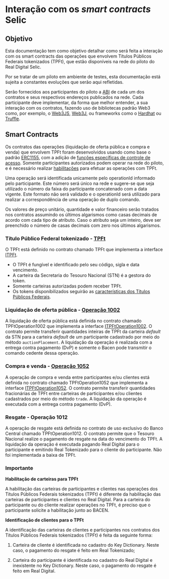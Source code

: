 # Interação com os _smart contracts_ Selic

## Objetivo

Esta documentação tem como objetivo detalhar como será feita a interação com os smart contracts das operações que envolvem Títulos Públicos Federais tokenizados (TPFt), que estão disponíveis na rede do piloto do Real Digital Selic.

Por se tratar de um piloto em ambiente de testes, esta documentação está sujeita a constantes evoluções que serão aqui refletidas.

Serão fornecidos aos participantes do piloto a [ABI](https://docs.soliditylang.org/en/v0.8.20/abi-spec.html) de cada um dos contratos e seus respectivos endereços publicados na rede. Cada participante deve implementar, da forma que melhor entender, a sua interação com os contratos, fazendo uso de bibliotecas padrão Web3 como, por exemplo, o [Web3JS](https://web3js.readthedocs.io/en/v1.10.0/), [Web3J](https://docs.web3j.io/4.10.0/), ou frameworks como o [Hardhat](https://hardhat.org/) ou [Truffle](https://trufflesuite.com/).


## Smart Contracts
Os contratos das operações (liquidação de oferta pública e compra e venda) que envolvem TPFt foram desenvolvidos usando como base o padrão [ERC1155](https://ethereum.org/pt/developers/docs/standards/tokens/erc-1155/), com a adição de [funções específicas de controle de acesso](./TPFtAccessControl.md). Somente participantes autorizados podem operar na rede do piloto, e é necessário realizar [habilitações](habilitacoes.md) para efetuar as operações com TPFt.


Uma operação será identificada unicamente pelo operationId informado pelo participante. Este número será único na rede e sugere-se que seja utilizado o número da faixa do participante concatenado com a data vigente. Este formato não será validado e o operationId será utilizado para realizar a correspondência de uma operação de duplo comando.

Os valores de preço unitário, quantidade e valor financeiro serão tratados nos contratos assumindo os últimos algarismos como casas decimais de acordo com cada tipo de atributo. Caso o atributo seja um inteiro, deve ser preenchido o número de casas decimais com zero nos últimos algarismos.

### Título Público Federal tokenizado - [TPFt](./ITPFt.md)

O TPFt está definido no contrato chamado TPFt que implementa a interface [ITPFt](./abi/ITPFt.json).

- O TPFt é fungível e identificado pelo seu código, sigla e data vencimento.
- A carteira da Secretaria do Tesouro Nacional (STN) é a gestora do token.
- Somente carteiras autorizadas podem receber TPFt.
- Os tokens disponibilizados seguirão as [características dos Títulos Públicos Federais](https://www.bcb.gov.br/content/estabilidadefinanceira/selic/CaracteristicaTitulos.pdf).

### Liquidação de oferta pública - [Operação 1002](./ITPFtOperation1002.md)

A liquidação de oferta pública está definida no contrato chamado TPFtOperation1002 que implementa a interface [ITPFtOperation1002](./abi/ITPFtOperation1002.json). O contrato permite transferir quantidades inteiras de TPFt da carteira _default_ da STN para a carteira _default_ de um participante cadastrado por meio do método `auctionPlacement`. A liquidação da operação é realizada com a entrega contra pagamento (DvP) e somente o Bacen pode transmitir o comando cedente dessa operação.

### Compra e venda - [Operação 1052](./ITPFtOperation1052.md)

A operação de compra e venda entre participantes e/ou clientes está definida no contrato chamado TPFtOperation1052 que implementa a interface [ITPFtOperation1052](./abi/ITPFtOperation1052.json). O contrato permite transferir quantidades fracionárias de TPFt entre carteiras de participantes e/ou clientes cadastrados por meio do método `trade`. A liquidação da operação é executada com a entrega contra pagamento (DvP).

### Resgate - Operação 1012

A operação de resgate está definida no contrato de uso exclusivo do Banco Central chamado TPFtOperation1012. O contrato permite que o Tesouro Nacional realize o pagamento de resgate na data do vencimento do TPFt. A liquidação da operação é executada pagando Real Digital para o participante e emitindo Real Tokenizado para o cliente do participante. Não foi implementada a baixa de TPFt.

### **Importante**

**Habilitação de carteiras para TPFt**

A habilitação das carteiras de participantes e clientes nas operações dos Títulos Públicos Federais tokenizados (TPFt) é diferente da habilitação das carteiras de participantes e clientes no Real Digital. Para a carteira do participante ou do cliente realizar operações no TPFt, é preciso que o participante solicite a habilitação junto ao BACEN.

**Identificação de clientes para o TPFt**

A identificação das carteiras de clientes e participantes nos contratos dos Títulos Públicos Federais tokenizados (TPFt) é feita da seguinte forma: 

1. Carteira de cliente é identificada no cadastro do Key Dictionary. Neste caso, o pagamento do resgate é feito em Real Tokenizado;

2. Carteira do participante é identificada no cadastro do Real Digital e inexistente no Key Dictionary. Neste caso, o pagamento do resgate é feito em Real Digital.
